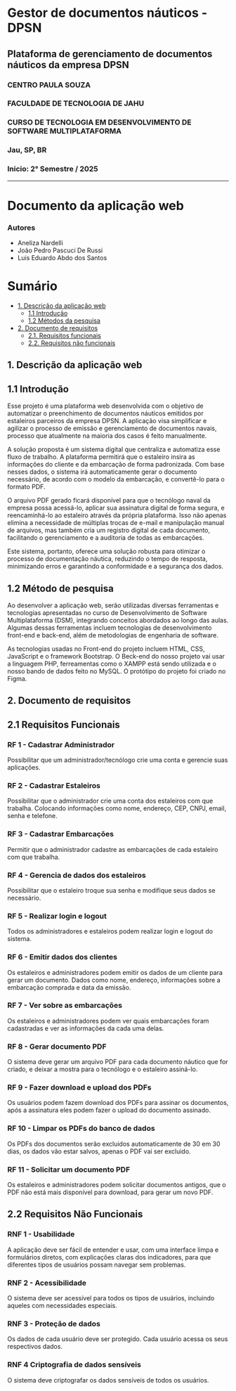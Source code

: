 # Gestor de documentos náuticos - DPSN
## Plataforma de gerenciamento de documentos náuticos da empresa DPSN
### CENTRO PAULA SOUZA  
### FACULDADE DE TECNOLOGIA DE JAHU  
### CURSO DE TECNOLOGIA EM DESENVOLVIMENTO DE SOFTWARE MULTIPLATAFORMA 
### Jau, SP, BR
### Inicio: 2° Semestre / 2025
---
# Documento da aplicação web
### Autores
- Aneliza Nardelli
- João Pedro Pascuci De Russi
- Luis Eduardo Abdo dos Santos
# Sumário
  - [1. Descrição da aplicação web](#1-descrição-da-aplicação-web)
    - [1.1 Introdução](#11-introdução)
    - [1.2 Métodos da pesquisa](#12-método-de-pesquisa)
  - [2. Documento de requisitos](#2-documento-de-requisitos)
    - [2.1. Requisitos funcionais](#21-requisitos-funcionais)
    - [2.2. Requisitos não funcionais](#22-requisitos-não-funcionais)

## 1. Descrição da aplicação web
## 1.1 Introdução
Esse projeto é uma plataforma web desenvolvida com o objetivo de automatizar o preenchimento de documentos náuticos emitidos por estaleiros parceiros da empresa DPSN. A aplicação visa simplificar e agilizar o processo de emissão e gerenciamento de documentos navais, processo que atualmente na maioria dos casos é feito manualmente. 

A solução proposta é um sistema digital que centraliza e automatiza esse fluxo de trabalho. A plataforma permitirá que o estaleiro insira as informações do cliente e da embarcação de forma padronizada. Com base nesses dados, o sistema irá automaticamente gerar o documento necessário, de acordo com o modelo da embarcação, e convertê-lo para o formato PDF. 

O arquivo PDF gerado ficará disponível para que o tecnólogo naval da empresa possa acessá-lo, aplicar sua assinatura digital de forma segura, e reencaminhá-lo ao estaleiro através da própria plataforma. Isso não apenas elimina a necessidade de múltiplas trocas de e-mail e manipulação manual de arquivos, mas também cria um registro digital de cada documento, facilitando o gerenciamento e a auditoria de todas as embarcações. 

Este sistema, portanto, oferece uma solução robusta para otimizar o processo de documentação náutica, reduzindo o tempo de resposta, minimizando erros e garantindo a conformidade e a segurança dos dados.  
## 1.2 Método de pesquisa 
Ao desenvolver a aplicação web, serão utilizadas diversas ferramentas e tecnologias apresentadas no curso de Desenvolvimento de Software Multiplataforma (DSM), integrando conceitos abordados ao longo das aulas. Algumas dessas ferramentas incluem tecnologias de desenvolvimento front-end e back-end, além de metodologias de engenharia de software. 

As tecnologias usadas no Front-end do projeto incluem HTML, CSS, JavaScript e o framework Bootstrap. O Beck-end do nosso projeto vai usar a linguagem PHP, ferreamentas como o XAMPP está sendo utilizada e o nosso bando de dados feito no MySQL. O protótipo do projeto foi criado no Figma.

## 2. Documento de requisitos
## 2.1 Requisitos Funcionais
### **RF 1 - Cadastrar Administrador**
Possibilitar que um administrador/tecnólogo crie uma conta e gerencie suas aplicações. 
### **RF 2 - Cadastrar Estaleiros**
Possibilitar que o administrador crie uma conta dos estaleiros com que trabalha. Colocando informações como nome, endereço, CEP, CNPJ, email, senha e telefone.  
### **RF 3 - Cadastrar Embarcações**
Permitir que o administrador cadastre as embarcações de cada estaleiro com que trabalha.  
### **RF 4 - Gerencia de dados dos estaleiros**
Possibilitar que o estaleiro troque sua senha e modifique seus dados se necessário.
### **RF 5 - Realizar login e logout**
Todos os administradores e estaleiros podem realizar login e logout do sistema.
### **RF 6 - Emitir dados dos clientes**
Os estaleiros e administradores podem emitir os dados de um cliente para gerar um documento. Dados como nome, endereço, informações sobre a embarcação comprada e data da emissão.
### **RF 7 - Ver sobre as embarcações**
Os estaleiros e administradores podem ver quais embarcações foram cadastradas e ver as informações da cada uma delas.
### **RF 8 - Gerar documento PDF**
O sistema deve gerar um arquivo PDF para cada documento náutico que for criado, e deixar a mostra para o tecnólogo e o estaleiro assiná-lo.
### **RF 9 - Fazer download e upload dos PDFs**
Os usuários podem fazem download dos PDFs para assinar os documentos, após a assinatura eles podem fazer o upload do documento assinado.
### **RF 10 - Limpar os PDFs do banco de dados**
Os PDFs dos documentos serão excluidos automaticamente de 30 em 30 dias, os dados vão estar salvos, apenas o PDF vai ser excluido.
### **RF 11 - Solicitar um documento PDF**
Os estaleiros e administradores podem solicitar documentos antigos, que o PDF não está mais disponível para download, para gerar um novo PDF.

## 2.2 Requisitos Não Funcionais
### **RNF 1 - Usabilidade**
 A aplicação deve ser fácil de entender e usar, com uma interface limpa e formulários diretos, com explicações claras dos indicadores, para que diferentes tipos de usuários possam navegar sem problemas. 
### **RNF 2 - Acessibilidade**
O sistema deve ser acessível para todos os tipos de usuários, incluindo aqueles com necessidades especiais.
### **RNF 3 - Proteção de dados**
Os dados de cada usuário deve ser protegido. Cada usuário acessa os seus respectivos dados.
### **RNF 4 Criptografia de dados sensíveis**
O sistema deve criptografar os dados sensíveis de todos os usuários.







